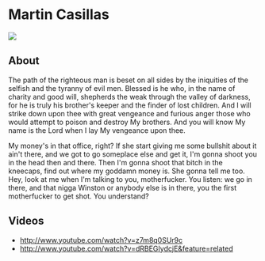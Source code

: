# Martin Casillas

<img src="http://s3-media4.ak.yelpcdn.com/bphoto/fthoHVsQf6BYKtR2TRZgpg/l.jpg" />

## About
The path of the righteous man is beset on all sides by the iniquities of the selfish and the tyranny of evil men. Blessed is he who, in the name of charity and good will, shepherds the weak through the valley of darkness, for he is truly his brother's keeper and the finder of lost children. And I will strike down upon thee with great vengeance and furious anger those who would attempt to poison and destroy My brothers. And you will know My name is the Lord when I lay My vengeance upon thee.

My money's in that office, right? If she start giving me some bullshit about it ain't there, and we got to go someplace else and get it, I'm gonna shoot you in the head then and there. Then I'm gonna shoot that bitch in the kneecaps, find out where my goddamn money is. She gonna tell me too. Hey, look at me when I'm talking to you, motherfucker. You listen: we go in there, and that nigga Winston or anybody else is in there, you the first motherfucker to get shot. You understand?

## Videos
* http://www.youtube.com/watch?v=z7m8q0SUr9c
* http://www.youtube.com/watch?v=dRBEGIydcjE&feature=related
